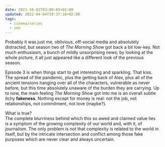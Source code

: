 ```yaml
---
date: 2021-10-02T03:00:03+02:00
updated: 2022-04-04T19:37:16+02:00
tags:
  - cinema/series
  - zen
---
```

Probably it was just me, oblivious, off-social media and absolutely distracted, but season two of <cite>The Morning Show</cite> got back a bit low-key. Not much enthusiasm, a bunch of mildly unsurprising news; by looking at the whole picture, it all just appeared like a different look of the previous season.

Episode 3 is when things start to get interesting and sparkling. That kiss. The spread of the pandemic, plus the getting back of Alex, plus all of the ancient tensions hanging over all of the characters, vulnerable as never before, but this time absolutely unaware of the burden they are carrying. Up to now, the main feeling <cite>The Morning Show</cite> got into me is an overall subtle itchy **fakeness**. Nothing except for money is real: not the job, not relationships, not commitment, not love (maybe?).

What is true?  
The complete blurriness behind which this so awed and claimed value lies is a symptom of the growing complexity of our world and, with it, of journalism. The only problem is not that complexity is related to the world in itself, but by the intricate intersection and conflict among those fake purposes which are never clear and always uncertain.